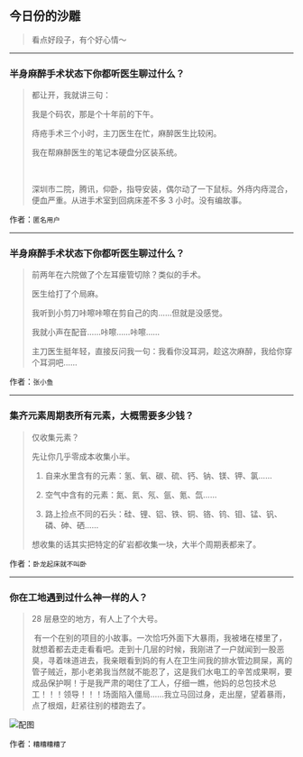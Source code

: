 ## 今日份的沙雕

> 看点好段子，有个好心情～


 
---

### 半身麻醉手术状态下你都听医生聊过什么？

> 都让开，我就讲三句：
> 
> 我是个码农，那是个十年前的下午。
> 
> 痔疮手术三个小时，主刀医生在忙，麻醉医生比较闲。
> 
> 我在帮麻醉医生的笔记本硬盘分区装系统。
> 
>  
> 
> 深圳市二院，腾讯，仰卧，指导安装，偶尔动了一下鼠标。外痔内痔混合，便血严重。从进手术室到回病床差不多 3 小时。没有编故事。


作者：`匿名用户`

---

### 半身麻醉手术状态下你都听医生聊过什么？

> 前两年在六院做了个左耳瘘管切除？类似的手术。
> 
> 医生给打了个局麻。
> 
> 我听到小剪刀咔嚓咔嚓在剪自己的肉……但就是没感觉。
> 
> 我就小声在配音……咔嚓……咔嚓……
> 
> 主刀医生挺年轻，直接反问我一句：我看你没耳洞，趁这次麻醉，我给你穿个耳洞吧……


作者：`张小鱼`

---

### 集齐元素周期表所有元素，大概需要多少钱？

> 仅收集元素？
> 
> 先让你几乎零成本收集小半。
> 
> 1. 自来水里含有的元素：氢、氧、碳、硫、钙、钠、镁、钾、氯……
> 
> 2. 空气中含有的元素：氮、氦、氖、氩、氪、氙……
> 
> 3. 路上捡点不同的石头：硅、锂、铝、铁、铜、铬、钨、钼、锰、钒、磷、砷、硒……
> 
> 想收集的话其实把特定的矿岩都收集一块，大半个周期表都来了。


作者：`卧龙起床就不叫卧`

---

### 你在工地遇到过什么神一样的人？

> 28 层悬空的地方，有人上了个大号。
> 
>  有一个在别的项目的小故事。一次恰巧外面下大暴雨，我被堵在楼里了，就想着都去走走看看吧。走到十几层的时候，我刚进了一户就闻到一股恶臭，寻着味道进去，我亲眼看到妈的有人在卫生间我的排水管边屙屎，离的管子贼近，那小老弟我当然就不能忍了，这是我们水电工的辛苦成果啊，要成品保护啊！于是我严肃的喝住了工人，仔细一瞧，他妈的总包技术总工！！！领导！！！场面陷入僵局……我立马回过身，走出屋，望着暴雨，点了根烟，赶紧往别的楼跑去了。



![配图](http://pic1.zhimg.com/70/v2-e1ee4dc3ee79aa077b7b2ff07ae69364_b.jpg)


作者：`糟糟糟糟了`